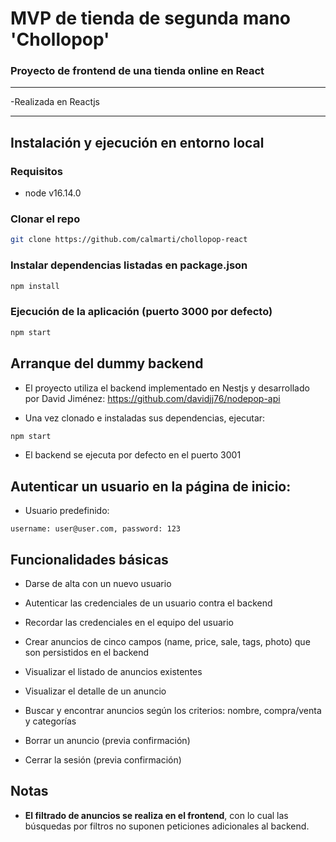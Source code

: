 # MVP de tienda de segunda mano 'Chollopop' 

### Proyecto de frontend de una tienda online en React
---

-Realizada en Reactjs

---
## Instalación y ejecución en entorno local

### Requisitos
- node v16.14.0 

### Clonar el repo
```sh
git clone https://github.com/calmarti/chollopop-react
```
### Instalar dependencias listadas en package.json
```sh
npm install
```

### Ejecución de la aplicación (puerto 3000 por defecto)
```sh
npm start
```
## Arranque del dummy backend 
- El proyecto utiliza el backend implementado en Nestjs y desarrollado por David Jiménez:
https://github.com/davidjj76/nodepop-api

- Una vez clonado e instaladas sus dependencias, ejecutar:
```sh
npm start
```
- El backend se ejecuta por defecto en el puerto 3001



## Autenticar un usuario en la página de inicio:

- Usuario predefinido: 
```
username: user@user.com, password: 123
``` 


## Funcionalidades básicas

- Darse de alta con un nuevo usuario 

- Autenticar las credenciales de un usuario contra el backend

- Recordar las credenciales en el equipo del usuario

- Crear anuncios de cinco campos (name, price, sale, tags, photo) que son persistidos en el backend 

- Visualizar el listado de anuncios existentes 

- Visualizar el detalle de un anuncio

- Buscar y encontrar anuncios según los criterios: nombre, compra/venta y categorías

- Borrar un anuncio (previa confirmación)

- Cerrar la sesión (previa confirmación)

## Notas

- **El filtrado de anuncios se realiza en el frontend**, con lo cual las búsquedas por filtros no suponen peticiones adicionales al backend. 
